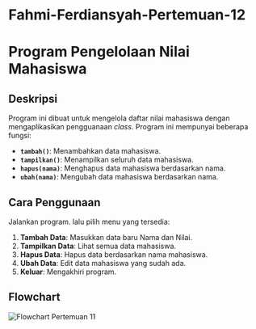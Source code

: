 # Fahmi-Ferdiansyah-Pertemuan-12
# Program Pengelolaan Nilai Mahasiswa

## Deskripsi
Program ini dibuat untuk mengelola daftar nilai mahasiswa dengan mengaplikasikan pengguanaan _class_. Program ini mempunyai beberapa fungsi:  
- **`tambah()`**: Menambahkan data mahasiswa.  
- **`tampilkan()`**: Menampilkan seluruh data mahasiswa.  
- **`hapus(nama)`**: Menghapus data mahasiswa berdasarkan nama.  
- **`ubah(nama)`**: Mengubah data mahasiswa berdasarkan nama.  

## Cara Penggunaan
Jalankan program. lalu pilih menu yang tersedia:
   1. **Tambah Data**: Masukkan data baru Nama dan Nilai.
   2. **Tampilkan Data**: Lihat semua data mahasiswa.
   3. **Hapus Data**: Hapus data berdasarkan nama mahasiswa.
   4. **Ubah Data**: Edit data mahasiswa yang sudah ada.
   5. **Keluar**: Mengakhiri program.

## Flowchart
![Flowchart Pertemuan 11](https://github.com/user-attachments/assets/b14ac638-d52c-462a-a287-60b01c2b9ce3)
